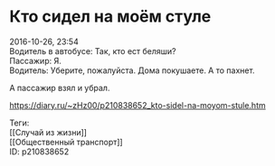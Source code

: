 Кто сидел на моём стуле
========================

   
 2016-10-26, 23:54   
  Водитель в автобусе: Так, кто ест беляши?   
 Пассажир: Я.   
 Водитель: Уберите, пожалуйста. Дома покушаете. А то пахнет.   
   
 А пассажир взял и убрал.   
    
 <https://diary.ru/~zHz00/p210838652_kto-sidel-na-moyom-stule.htm>   
   
 Теги:   
 [[Случай из жизни]]   
 [[Общественный транспорт]]   
 ID: p210838652